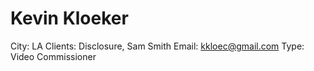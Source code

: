 # Kevin Kloeker

City: LA
Clients: Disclosure, Sam Smith
Email: kkloec@gmail.com
Type: Video Commissioner